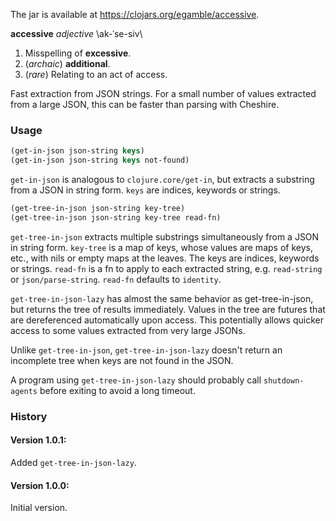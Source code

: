 The jar is available at https://clojars.org/egamble/accessive.

__accessive__ _adjective_ \ak-ˈse-siv\

1. Misspelling of __excessive__.
2. (_archaic_) __additional__.
3. (_rare_) Relating to an act of access.

Fast extraction from JSON strings. For a small number of values extracted from a large JSON, this can be faster than parsing with Cheshire.

### Usage

```clojure
(get-in-json json-string keys)
(get-in-json json-string keys not-found)
```

`get-in-json` is analogous to `clojure.core/get-in`, but extracts a substring from a JSON in string form. `keys` are indices, keywords or strings.

```clojure
(get-tree-in-json json-string key-tree)
(get-tree-in-json json-string key-tree read-fn)
```

`get-tree-in-json` extracts multiple substrings simultaneously from a JSON in string form. `key-tree` is a map of keys, whose values are maps of keys, etc., with nils or empty maps at the leaves. The keys are indices, keywords or strings. `read-fn` is a fn to apply to each extracted string, e.g. `read-string` or `json/parse-string`. `read-fn` defaults to `identity`.

`get-tree-in-json-lazy` has almost the same behavior as get-tree-in-json, but returns the tree of results immediately. Values in the tree are futures that are dereferenced automatically upon access. This potentially allows quicker access to some values extracted from very large JSONs.

Unlike `get-tree-in-json`, `get-tree-in-json-lazy` doesn't return an incomplete tree when keys are not found in the JSON.

A program using `get-tree-in-json-lazy` should probably call `shutdown-agents` before exiting to avoid a long timeout.

### History

#### Version 1.0.1:

Added `get-tree-in-json-lazy`.

#### Version 1.0.0:

Initial version.

